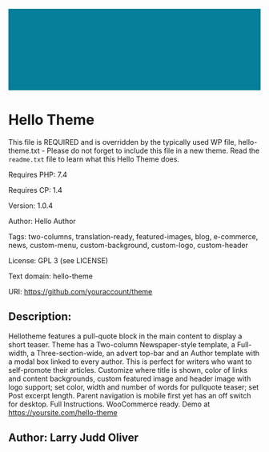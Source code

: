 ![Appealing banner](images/banner-1544x500.png)

# Hello Theme
This file is REQUIRED and is overridden by the typically used WP file, hello-theme.txt - Please do not forget to include this file in a new theme. Read the `readme.txt` file to learn what this Hello Theme does.

Requires PHP: 7.4

Requires CP:  1.4

Version:      1.0.4

Author:       Hello Author

Tags:         two-columns, translation-ready, featured-images, blog, e-commerce, news, custom-menu, custom-background, custom-logo, custom-header

License:      GPL 3 (see LICENSE)

Text domain:  hello-theme

URI:          https://github.com/youraccount/theme

## Description: 
Hellotheme features a pull-quote block in the main content to display a short teaser. Theme has a Two-column Newspaper-style template, a Full-width, a Three-section-wide, an advert top-bar and an Author template with a modal box linked to every author. This is perfect for writers who want to self-promote their articles. Customize where title is shown, color of links and content backgrounds, custom featured image and header image with logo support; set color, width and number of words for pullquote teaser; set Post excerpt length. Parent navigation is mobile first yet has an off switch for desktop. Full Instructions. WooCommerce ready. Demo at https://yoursite.com/hello-theme

##  Author:      Larry Judd Oliver

